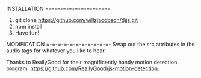 INSTALLATION =-=-=-=-=-=-=-=-=-=-=-
1. git clone https://github.com/willzjacobson/djjs.git
2. npm install
3. Have fun!

MODIFICATION =-=-=-=-=-=-=-=-=-=-=-
Swap out the src attributes in the audio tags for whatever you like to hear.

Thanks to ReallyGood for their magnificently handy motion detection program: https://github.com/ReallyGood/js-motion-detection.

